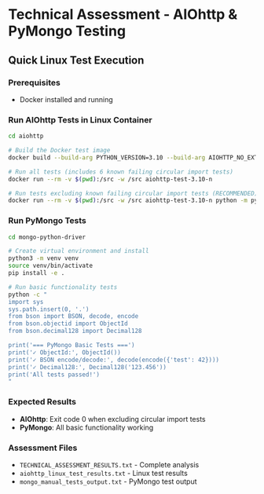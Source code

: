 # Technical Assessment - AIOhttp & PyMongo Testing

## Quick Linux Test Execution

### Prerequisites
- Docker installed and running

### Run AIOhttp Tests in Linux Container

```bash
cd aiohttp

# Build the Docker test image
docker build --build-arg PYTHON_VERSION=3.10 --build-arg AIOHTTP_NO_EXTENSIONS=n -t aiohttp-test-3.10-n -f tools/testing/Dockerfile .

# Run all tests (includes 6 known failing circular import tests)
docker run --rm -v $(pwd):/src -w /src aiohttp-test-3.10-n

# Run tests excluding known failing circular import tests (RECOMMENDED)
docker run --rm -v $(pwd):/src -w /src aiohttp-test-3.10-n python -m pytest --deselect tests/test_circular_imports.py::test_no_warnings -q
```

### Run PyMongo Tests

```bash
cd mongo-python-driver

# Create virtual environment and install
python3 -m venv venv
source venv/bin/activate
pip install -e .

# Run basic functionality tests
python -c "
import sys
sys.path.insert(0, '.')
from bson import BSON, decode, encode
from bson.objectid import ObjectId
from bson.decimal128 import Decimal128

print('=== PyMongo Basic Tests ===')
print('✓ ObjectId:', ObjectId())
print('✓ BSON encode/decode:', decode(encode({'test': 42})))
print('✓ Decimal128:', Decimal128('123.456'))
print('All tests passed!')
"
```

### Expected Results
- **AIOhttp**: Exit code 0 when excluding circular import tests
- **PyMongo**: All basic functionality working

### Assessment Files
- `TECHNICAL_ASSESSMENT_RESULTS.txt` - Complete analysis
- `aiohttp_linux_test_results.txt` - Linux test results
- `mongo_manual_tests_output.txt` - PyMongo test output
